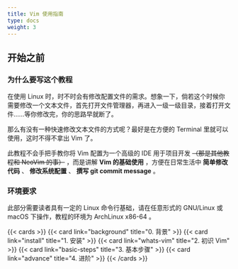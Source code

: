 ```yaml
---
title: Vim 使用指南
type: docs
weight: 3
---
```


## 开始之前

### 为什么要写这个教程

在使用 Linux 时，时不时会有修改配置文件的需求。想象一下，倘若这个时候你需要修改一个文本文件，首先打开文件管理器，再进入一级一级目录，接着打开文件……等你修改完，你的思路早就断了。

那么有没有一种快速修改文本文件的方式呢？最好是在方便的 Terminal 里就可以使用，这时不得不拿出 Vim 了。

此教程不会手把手教你将 Vim 配置为一个高级的 IDE 用于项目开发 ~~（那是其他教程和 NeoVim 的事）~~ ，而是讲解 **Vim 的基础使用** ，方便在日常生活中 **简单修改代码** 、 **修改系统配置** 、 **撰写 git commit message** 。

### 环境要求

此部分需要读者具有一定的 Linux 命令行基础，请在任意形式的 GNU/Linux 或 macOS 下操作，教程的环境为 ArchLinux x86-64 。

{{< cards >}}
    {{< card link="background" title="0. 背景" >}}
    {{< card link="install" title="1. 安装" >}}
    {{< card link="whats-vim" title="2. 初识 Vim" >}}
    {{< card link="basic-steps" title="3. 基本步骤" >}}
    {{< card link="advance" title="4. 进阶" >}}
{{< /cards >}}
